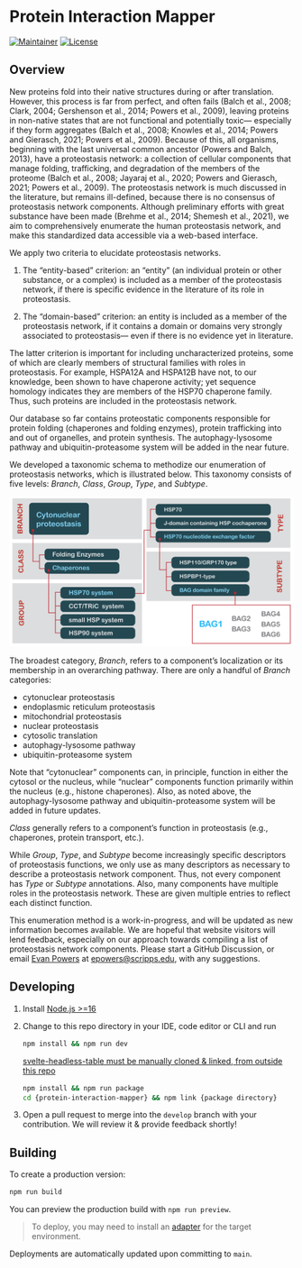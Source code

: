 # Protein Interaction Mapper

[![Maintainer](https://img.shields.io/badge/maintainer-Proteostasis%20Consortium-blue)](https://www.proteostasisconsortium.com) [![License](https://img.shields.io/github/license/finkbeiner-lab/protein-interaction-mapper)](https://github.com/finkbeiner-lab/protein-interaction-mapper/blob/main/LICENSE)

## Overview

New proteins fold into their native structures during or after translation. However, this process is far from perfect, and often fails (Balch et al., 2008; Clark, 2004; Gershenson et al., 2014; Powers et al., 2009), leaving proteins in non-native states that are not functional and potentially toxic— especially if they form aggregates (Balch et al., 2008; Knowles et al., 2014; Powers and Gierasch, 2021; Powers et al., 2009). Because of this, all organisms, beginning with the last universal common ancestor (Powers and Balch, 2013), have a proteostasis network: a collection of cellular components that manage folding, trafficking, and degradation of the members of the proteome (Balch et al., 2008; Jayaraj et al., 2020; Powers and Gierasch, 2021; Powers et al., 2009). The proteostasis network is much discussed in the literature, but remains ill-defined, because there is no consensus of proteostasis network components. Although preliminary efforts with great substance have been made (Brehme et al., 2014; Shemesh et al., 2021), we aim to comprehensively enumerate the human proteostasis network, and make this standardized data accessible via a web-based interface.

We apply two criteria to elucidate proteostasis networks.

1. The “entity-based” criterion: an “entity” (an individual protein or other substance, or a complex) is included as a member of the proteostasis network, if there is specific evidence in the literature of its role in proteostasis.

2. The “domain-based” criterion: an entity is included as a member of the proteostasis network, if it contains a domain or domains very strongly associated to proteostasis— even if there is no evidence yet in literature.

The latter criterion is important for including uncharacterized proteins, some of which are clearly members of structural families with roles in proteostasis. For example, HSPA12A and HSPA12B have not, to our knowledge, been shown to have chaperone activity; yet sequence homology indicates they are members of the HSP70 chaperone family. Thus, such proteins are included in the proteostasis network.

Our database so far contains proteostatic components responsible for protein folding (chaperones and folding enzymes), protein trafficking into and out of organelles, and protein synthesis. The autophagy-lysosome pathway and ubiquitin-proteasome system will be added in the near future.

We developed a taxonomic schema to methodize our enumeration of proteostasis networks, which is illustrated below. This taxonomy consists of five levels: *Branch*, *Class*, *Group*, *Type*, and *Subtype*.

![Proteostasis network components](proteostasisNetworkComponents.png)

The broadest category, *Branch*, refers to a component’s localization or its membership in an overarching pathway. There are only a handful of *Branch* categories:

- cytonuclear proteostasis
- endoplasmic reticulum proteostasis
- mitochondrial proteostasis
- nuclear proteostasis
- cytosolic translation
- autophagy-lysosome pathway
- ubiquitin-proteasome system

Note that “cytonuclear” components can, in principle, function in either the cytosol or the nucleus, while “nuclear” components function primarily within the nucleus (e.g., histone chaperones). Also, as noted above, the autophagy-lysosome pathway and ubiquitin-proteasome system will be added in future updates.

*Class* generally refers to a component’s function in proteostasis (e.g., chaperones, protein transport, etc.).

While *Group*, *Type*, and *Subtype* become increasingly specific descriptors of proteostasis functions, we only use as many descriptors as necessary to describe a proteostasis network component. Thus, not every component has *Type* or *Subtype* annotations. Also, many components have multiple roles in the proteostasis network. These are given multiple entries to reflect each distinct function.

This enumeration method is a work-in-progress, and will be updated as new information becomes available. We are hopeful that website visitors will lend feedback, especially on our approach towards compiling a list of proteostasis network components. Please start a GitHub Discussion, or email [Evan Powers](https://www.proteostasisconsortium.com/people/#:~:text=VIEW%20LAB-,Evan%20Powers%2C%20PhD,-Institute%20Investigator%0ADepartment) at [epowers@scripps.edu](mailto:epowers@scripps.edu), with any suggestions.

## Developing

1. Install [Node.js >=16](https://nodejs.org/en/download/)
2. Change to this repo directory in your IDE, code editor or CLI and run

    ```bash
    npm install && npm run dev
    ```

    [svelte-headless-table must be manually cloned & linked, from outside this repo](https://github.com/bryanmylee/svelte-headless-table/issues/29)

    ```bash
    npm install && npm run package
    cd {protein-interaction-mapper} && npm link {package directory}
    ```

3. Open a pull request to merge into the `develop` branch with your contribution. We will review it & provide feedback shortly!

## Building

To create a production version:

```bash
npm run build
```

You can preview the production build with `npm run preview`.

> To deploy, you may need to install an [adapter](https://kit.svelte.dev/docs/adapters) for the target environment.

Deployments are automatically updated upon committing to `main`.
